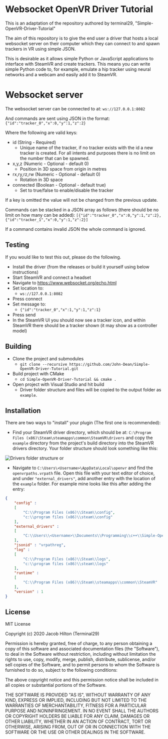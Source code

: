# Websocket OpenVR Driver Tutorial

This is an adaptation of the repository authored by terminal29, "Simple-OpenVR-Driver-Tutorial"

The aim of this repository is to give the end user a driver that hosts a local websocket server on their computer which they can connect to and spawn trackers in VR using simple JSON.

This is desirable as it allows simple Python or JavaScript applications to interface with SteamVR and create trackers.
This means you can write simple Python code to, for example, emulate a hip tracker using neural networks and a webcam and easily add it to SteamVR.

# Websocket server
The websocket server can be connected to at:
`ws://127.0.0.1:8082`

And commands are sent using JSON in the format:
`{"id":"tracker_0","x":0,"y":1,"z":2}`

Where the following are valid keys:
- id (String - Required)
	- Unique name of the tracker, if no tracker exists with the id a new tracker is created. For all intents and purposes there is no limit on the number that can be spawned.
- x,y,z (Numeric - Optional - default 0)
	- Position in 3D space from origin in metres
- rx,ry,rz,rw (Numeric - Optional - default 0)
	- Rotation in 3D space 
- connected (Boolean - Optional - default true)
	- Set to true/false to enable/disable the tracker
	
If a key is omitted the value will not be changed from the previous update.

Commands can be stacked in a JSON array as follows (there should be no limit on how many can be added):
`[{"id":"tracker_0","x":0,"y":1,"z":2}, {"id":"tracker_1","x":0,"y":1,"z":2}]`

If a command contains invalid JSON the whole command is ignored.

## Testing

If you would like to test this out, please do the following.

- Install the driver (from the releases or build it yourself using below instructions)
- Start SteamVR and connect a headset
- Navigate to https://www.websocket.org/echo.html
- Set location to:
	- `ws://127.0.0.1:8082`
- Press connect
- Set message to:
	- `{"id":"tracker_0","x":1,"y":1,"z":1}`
- Press send
- In the SteamVR UI you should now see a tracker icon, and within SteamVR there should be a tracker shown (it may show as a controller model)

## Building
- Clone the project and submodules
	- `git clone --recursive https://github.com/John-Dean/Simple-OpenVR-Driver-Tutorial.git`
- Build project with CMake
	- `cd Simple-OpenVR-Driver-Tutorial && cmake .`
- Open project with Visual Studio and hit build
	- Driver folder structure and files will be copied to the output folder as `example`.
	
## Installation

There are two ways to "install" your plugin (The first one is recommended):

- Find your SteamVR driver directory, which should be at:
  `C:\Program Files (x86)\Steam\steamapps\common\SteamVR\drivers`
  and copy the `example` directory from the project's build directory into the SteamVR drivers directory. Your folder structure should look something like this:

![Drivers folder structure](https://i.imgur.com/hOsDk1H.png)
or

- Navigate to `C:\Users\<Username>\AppData\Local\openvr` and find the `openvrpaths.vrpath` file. Open this file with your text editor of choice, and under `"external_drivers"`, add another entry with the location of the `example` folder. For example mine looks like this after adding the entry:

```json
{
	"config" : 
	[
		"C:\\Program Files (x86)\\Steam\\config",
		"c:\\program files (x86)\\steam\\config"
	],
	"external_drivers" : 
	[
		"C:\\Users\\<Username>\\Documents\\Programming\\c++\\Simple-OpenVR-Driver-Tutorial\\build\\Debug\\example"
	],
	"jsonid" : "vrpathreg",
	"log" : 
	[
		"C:\\Program Files (x86)\\Steam\\logs",
		"c:\\program files (x86)\\steam\\logs"
	],
	"runtime" : 
	[
		"C:\\Program Files (x86)\\Steam\\steamapps\\common\\SteamVR"
	],
	"version" : 1
}
```

## License
MIT License

Copyright (c) 2020 Jacob Hilton (Terminal29)

Permission is hereby granted, free of charge, to any person obtaining a copy
of this software and associated documentation files (the "Software"), to deal
in the Software without restriction, including without limitation the rights
to use, copy, modify, merge, publish, distribute, sublicense, and/or sell
copies of the Software, and to permit persons to whom the Software is
furnished to do so, subject to the following conditions:

The above copyright notice and this permission notice shall be included in all
copies or substantial portions of the Software.

THE SOFTWARE IS PROVIDED "AS IS", WITHOUT WARRANTY OF ANY KIND, EXPRESS OR
IMPLIED, INCLUDING BUT NOT LIMITED TO THE WARRANTIES OF MERCHANTABILITY,
FITNESS FOR A PARTICULAR PURPOSE AND NONINFRINGEMENT. IN NO EVENT SHALL THE
AUTHORS OR COPYRIGHT HOLDERS BE LIABLE FOR ANY CLAIM, DAMAGES OR OTHER
LIABILITY, WHETHER IN AN ACTION OF CONTRACT, TORT OR OTHERWISE, ARISING FROM,
OUT OF OR IN CONNECTION WITH THE SOFTWARE OR THE USE OR OTHER DEALINGS IN THE
SOFTWARE.

